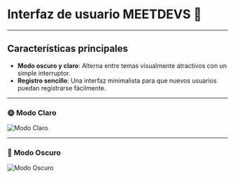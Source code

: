 # Interfaz de usuario MEETDEVS 🌟

---

## **Características principales** 
- **Modo oscuro y claro**: Alterna entre temas visualmente atractivos con un simple interruptor. 
- **Registro sencillo**: Una interfaz minimalista para que nuevos usuarios puedan registrarse fácilmente.
---
### 🌞 **Modo Claro**
![Modo Claro](https://github.com/user-attachments/assets/3073ef31-0cf8-4880-a471-f7adef369763)

---

### 🌙 **Modo Oscuro**
![Modo Oscuro](https://github.com/user-attachments/assets/0fa6f4f2-5470-45bc-8cc8-dec5e7c01ccf)






